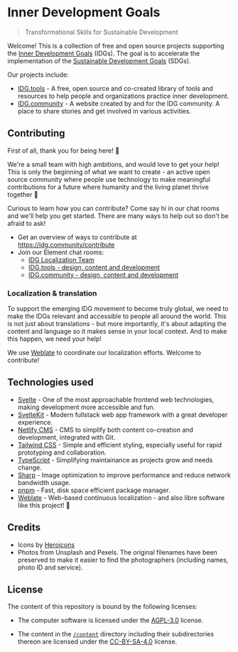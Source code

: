 # Inner Development Goals

> Transformational Skills for Sustainable Development

Welcome! This is a collection of free and open source projects supporting the [Inner Development Goals](https://www.innerdevelopmentgoals.org) (IDGs). The goal is to accelerate the implementation of the [Sustainable Development Goals](https://www.undp.org/sustainable-development-goals) (SDGs).

Our projects include:

-   [IDG.tools](https://idg.tools) - A free, open source and co-created library of tools and resources to help people and organizations practice inner development.
-   [IDG.community](https://idg.community) - A website created by and for the IDG community. A place to share stories and get involved in various activities.

## Contributing

First of all, thank you for being here! 🎉

We're a small team with high ambitions, and would love to get your help! This is only the beginning of what we want to create - an active open source community where people use technology to make meaningful contributions for a future where humanity and the living planet thrive together 🌱

Curious to learn how you can contribute? Come say hi in our chat rooms and we'll help you get started. There are many ways to help out so don't be afraid to ask!

-   Get an overview of ways to contribute at <https://idg.community/contribute>
-   Join our Element chat rooms:
    -   [IDG Localization Team](https://matrix.to/#/#localization:community.innerdevelopmentgoals.org)
    -   [IDG.tools - design, content and development](https://matrix.to/#/#idg-tools:community.innerdevelopmentgoals.org)
    -   [IDG.community - design, content and development](https://matrix.to/#/#website:community.innerdevelopmentgoals.org)

### Localization & translation

To support the emerging IDG movement to become truly global, we need to make the IDGs relevant and accessible to people all around the world. This is not just about translations - but more importantly, it's about adapting the content and language so it makes sense in your local context. And to make this happen, we need your help!

We use [Weblate](https://weblate.org/) to coordinate our localization efforts. Welcome to contribute!

## Technologies used

-   [Svelte](https://svelte.dev) - One of the most approachable frontend web technologies, making development more accessible and fun.
-   [SvelteKit](https://kit.svelte.dev) - Modern fullstack web app framework with a great developer experience.
-   [Netlify CMS](https://www.netlifycms.org/) - CMS to simplify both content co-creation and development, integrated with Git.
-   [Tailwind CSS](https://tailwindcss.com/) - Simple and efficient styling, especially useful for rapid prototyping and collaboration.
-   [TypeScript](https://www.typescriptlang.org/) - Simplifying maintainance as projects grow and needs change.
-   [Sharp](https://github.com/lovell/sharp) - Image optimization to improve performance and reduce network bandwidth usage.
-   [pnpm](https://pnpm.io) - Fast, disk space efficient package manager.
-   [Weblate](https://weblate.org/) - Web-based continuous localization - and also libre software like this project! 🎉

## Credits

-   Icons by [Heroicons](https://heroicons.com)
-   Photos from Unsplash and Pexels. The original filenames have been preserved to make it easier to find the photographers (including names, photo ID and service).

## License

The content of this repository is bound by the following licenses:

-   The computer software is licensed under the [AGPL-3.0](./LICENSE) license.

-   The content in the [`/content`](./content) directory including their subdirectories thereon are licensed under the [CC-BY-SA-4.0](./content/LICENSE) license.
